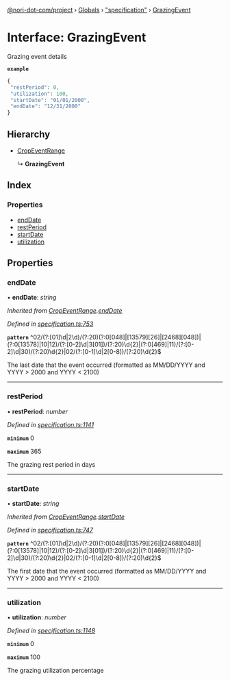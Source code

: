 [@nori-dot-com/project](../README.md) › [Globals](../globals.md) › ["specification"](../modules/_specification_.md) › [GrazingEvent](_specification_.grazingevent.md)

# Interface: GrazingEvent

Grazing event details

**`example`** 

```js
{
 "restPeriod": 0,
 "utilization": 100,
 "startDate": "01/01/2000",
 "endDate": "12/31/2000"
}
```

## Hierarchy

* [CropEventRange](_specification_.cropeventrange.md)

  ↳ **GrazingEvent**

## Index

### Properties

* [endDate](_specification_.grazingevent.md#enddate)
* [restPeriod](_specification_.grazingevent.md#restperiod)
* [startDate](_specification_.grazingevent.md#startdate)
* [utilization](_specification_.grazingevent.md#utilization)

## Properties

###  endDate

• **endDate**: *string*

*Inherited from [CropEventRange](_specification_.cropeventrange.md).[endDate](_specification_.cropeventrange.md#enddate)*

*Defined in [specification.ts:753](https://github.com/nori-dot-eco/nori-dot-com/blob/3e2e111/packages/project/src/specification.ts#L753)*

**`pattern`** ^02\/(?:[01]\d|2\d)\/(?:20)(?:0[048]|[13579][26]|[2468][048])|(?:0[13578]|10|12)\/(?:[0-2]\d|3[01])\/(?:20)\d{2}|(?:0[469]|11)\/(?:[0-2]\d|30)\/(?:20)\d{2}|02\/(?:[0-1]\d|2[0-8])\/(?:20)\d{2}$

The last date that the event occurred (formatted as MM/DD/YYYY and YYYY > 2000 and YYYY < 2100)

___

###  restPeriod

• **restPeriod**: *number*

*Defined in [specification.ts:1141](https://github.com/nori-dot-eco/nori-dot-com/blob/3e2e111/packages/project/src/specification.ts#L1141)*

**`minimum`** 0

**`maximum`** 365

The grazing rest period in days

___

###  startDate

• **startDate**: *string*

*Inherited from [CropEventRange](_specification_.cropeventrange.md).[startDate](_specification_.cropeventrange.md#startdate)*

*Defined in [specification.ts:747](https://github.com/nori-dot-eco/nori-dot-com/blob/3e2e111/packages/project/src/specification.ts#L747)*

**`pattern`** ^02\/(?:[01]\d|2\d)\/(?:20)(?:0[048]|[13579][26]|[2468][048])|(?:0[13578]|10|12)\/(?:[0-2]\d|3[01])\/(?:20)\d{2}|(?:0[469]|11)\/(?:[0-2]\d|30)\/(?:20)\d{2}|02\/(?:[0-1]\d|2[0-8])\/(?:20)\d{2}$

The first date that the event occurred (formatted as MM/DD/YYYY and YYYY > 2000 and YYYY < 2100)

___

###  utilization

• **utilization**: *number*

*Defined in [specification.ts:1148](https://github.com/nori-dot-eco/nori-dot-com/blob/3e2e111/packages/project/src/specification.ts#L1148)*

**`minimum`** 0

**`maximum`** 100

The grazing utilization percentage
